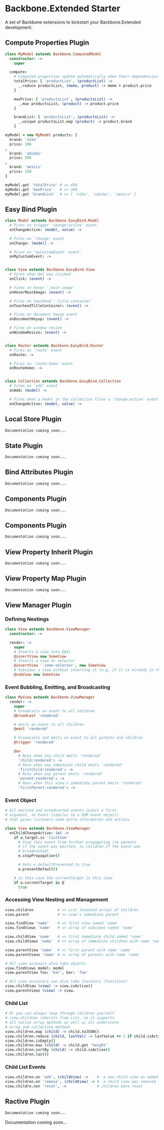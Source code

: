 # Backbone.Extended Starter

A set of Backbone extensions to kickstart your Backbone.Extended
development.


## Compute Properties Plugin

```coffeescript
class MyModel extends Backbone.ComputedModel
  constructor: ->
    super

  compute:
    # Computed properties update automatically when their dependencies change.
    totalPrice: [ 'productList', (productList) ->
      _.reduce productList, (memo, product) -> memo + product.price
    ]

    maxPrice: [ 'productsList', (productsList) ->
      _.max productsList, (product) -> product.price
    ]

    brandList: [ 'productsList', (productsList) ->
      _.unique productsList.map (product) -> product.brand
    ]

myModel = new MyModel products: [
  brand: 'nike'
  price: 100
,
  brand: 'adidas'
  price: 200
,
  brand: 'aesics'
  price: 150
]

myModel.get 'totalPrice' # => 450
myModel.get 'maxPrice'   # => 200
myModel.get 'brandList'  # => [ 'nike', 'adidas', 'aesics' ]
```

## Easy Bind Plugin

```coffeescript
class Model extends Backbone.EasyBind.Model
  # Fires on trigger 'change:active' event
  onChangeActive: (model, value) ->

  # Fires on 'change' event
  onChange: (model) ->

  # Fires on 'myCustomEvent' event.
  onMyCustomEvent: ->


class View extends Backbone.EasyBind.View
  # Fires when @el was clicked
  onClick: (event) ->

  # Fires on hover '.main-image'
  onHoverMainImage: (event) ->

  # Fires on touchend '.title-container'
  onTouchendTitleContainer: (event) ->

  # Fires on document keyup event
  onDocumentKeyup: (event) ->

  # Fires on window resize
  onWindowResize: (event) ->


class Router extends Backbone.EasyBind.Router
  # Fires on 'route' event
  onRoute: ->

  # Fires on 'route:home' event
  onRouteHome: ->


class Collection extends Backbone.EasyBind.Collection
  # Fires on 'add' event
  onAdd: (model) ->

  # Fires when a model in the collection fires a 'change:active' event
  onChangeActive: (model, value) ->
```

## Local Store Plugin

```coffeescript
Documentation coming soon...
```

## State Plugin

```coffeescript
Documentation coming soon...
```

## Bind Attributes Plugin

```coffeescript
Documentation coming soon...
```

## Components Plugin

```coffeescript
Documentation coming soon...
```

## Components Plugin

```coffeescript
Documentation coming soon...
```

## View Property Inherit Plugin

```coffeescript
Documentation coming soon...
```

## View Property Map Plugin

```coffeescript
Documentation coming soon...
```

## View Manager Plugin

### Defining Nestings


```coffeescript
class View extends Backbone.ViewManager
  constructor: ->

  render: ->
    super
    # Inserts a view into @$el
    @insertView new SomeView
    # Inserts a view at selector
    @insertView '.some-selector', new SomeView
    # Subviews a view without inserting it (e.g. if it is already in the DOM)
    @subView new SomeView
```


### Event Bubbling, Emitting, and Broadcasting

```coffeescript
class MyView extends Backbone.ViewManager
  render: ->
    super
    # broadcasts an event to all children
    @broadcast 'rendered'

    # emits an event to all children
    @emit 'rendered'

    # broadcasts and emits an event to all parents and children
    @trigger 'rendered'

    @on
      # Runs when any child emits 'rendered'
      'child:rendered': ->
      # Runs when any immediate child emits 'rendered'
      'firstChild:rendered': ->
      # Runs when any parent emits 'rendered'
      'parent:rendered': ->
      # Runs when this view's immediate parent emits 'rendered'
      'firstParent:rendered': ->

```


### Event Object

```coffeescript
# All emitted and broadcasted events inject a first
# argument, an Event (similar to a DOM event object)
# that gives listeners some extra information and actions

class View extends Backbone.ViewManager
  onChildChangeActive: (e) ->
    if e.target.is 'listItem'
      # Stop this event from further propagating (to parents
      # if the event was emitted, to children if the event was
      # broadcasted)
      e.stopPropagation()

      # Sets e.defaultPrevented to true
      e.preventDefault()

    # in this case the currentTarget is this view
    if e.currentTarget is @
      true
```

### Accessing View Nesting and Management

```coffeescript
view.children           # => List (evented array) of children
view.parent             # => view's immediate parent

view.findView 'name'    # => first view named 'name'
view.findViews 'name'   # => array of subviews named 'name'

view.childView 'name'   # => first immediate child named 'name'
view.childViews 'name'  # => array of immediate children with name 'name'

view.parentView 'name'  # => first parent with name 'name'
view.parentViews 'name' # => array of parents with name 'name'

# All view accesors also take objects
view.findViews model: model
view.parentView foo: 'bar', bar: 'foo'

# All view accessors can also take iterators (functions)
view.childView (view) -> view.isActive()
view.parentViews (view) -> view.
```


### Child List

```coffeescript
# Or you can always loop through children yourself
# view.children inherits from List, so it supports
# all native array methods as well as all underscore
# array and collection methods
view.children.map (child) -> child.toJSON()
view.children.reduce (child, lastVal) -> lastValue += 1 if child.isActive()
view.children.isEmpty()
view.children.max (child) -> child.get 'height'
view.children.sortBy (child) -> child.isActive()
view.children.last()
```

### Child List Events

```coffeescript
view.children.on 'add', (childView) ->    #  a new child view as added
view.children.on 'remove', (childView) -> #  a child view was removed
view.childre.non 'reset', ->              # children were reset
```

## Ractive Plugin

```coffeescript
Documentation coming soon...
```

Documentation coming soon...
